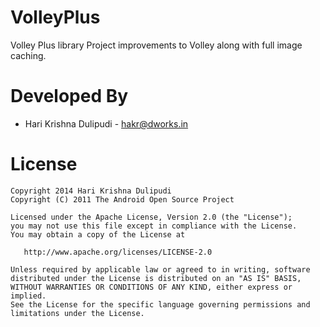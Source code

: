 VolleyPlus
==========

Volley Plus library Project improvements to Volley along with full image caching.


Developed By
============

* Hari Krishna Dulipudi - <hakr@dworks.in>


License
=======

    Copyright 2014 Hari Krishna Dulipudi
    Copyright (C) 2011 The Android Open Source Project

    Licensed under the Apache License, Version 2.0 (the "License");
    you may not use this file except in compliance with the License.
    You may obtain a copy of the License at

       http://www.apache.org/licenses/LICENSE-2.0

    Unless required by applicable law or agreed to in writing, software
    distributed under the License is distributed on an "AS IS" BASIS,
    WITHOUT WARRANTIES OR CONDITIONS OF ANY KIND, either express or implied.
    See the License for the specific language governing permissions and
    limitations under the License.

